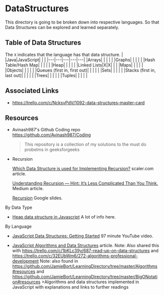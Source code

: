 # DataStructures

This directory is going to be broken down into respective languages.
So that Data Structures can be explored and learned separately.

## Table of Data Structures

The `X` indicates that the language has that data structure.
| |Java|JavaScript| | |
|---|---|---|---|---|
|Arrays| | | | |
|Graphs| | | | |
|Hash Table/Hash Map| | | | |
|Heap| | | | |
|Linked Lists|X|X| | |
|Maps| | | | |
|Objects| | | | |
|Queues (first in, first out)| | | | |
|Sets| | | | |
|Stacks (first in, last out)| | | | |
|Trees| | | | |
|Tuples| | | | |

## Associated Links

- https://trello.com/c/NcksvPdV/1092-data-structures-master-card

## Resources

- Avinash987's Github Coding repo
  https://github.com/Avinash987/Coding

  > This repository is a collection of my solutions to the must do probelms in geeksforgeeks

- Recursion

  [Which Data Structure is used for Implementing Recursion?](https://www.scaler.com/topics/implementing-recursion/) scaler\.com article.

  [Understanding Recursion — Hint: It’s Less Complicated Than You Think.](https://medium.com/geekculture/understanding-recursion-hint-its-less-complicated-than-you-think-e871a8693d50) Medium article.

  [Recursion](https://docs.google.com/presentation/d/1fM_sJBCqYazkE8Q8CCM0a6qhCf-hp5nYaHez2osx2Yc/edit#slide=id.g17d373e65dc_0_344) Google slides.

By Data Type

- [Heap data structure in Javascript](https://learnersbucket.com/tutorials/array/heap-data-structure-in-javascript/) A lot of info here.

By Language

- [JavaScript Data Structures: Getting Started](https://www.youtube.com/watch?v=41GSinwoMYA) 97 minute YouTube video.

- [JavaScript Algorithms and Data Structures](https://github.com/trekhleb/javascript-algorithms) article.
  Note: Also shared this with https://trello.com/c/1bKLc39y/687-read-up-on-data-structures and https://trello.com/c/32EUbWm6/272-algorithms-professional-development
  Note: also found in https://github.com/JamieBort/LearningDirectory/tree/master/Algorithms#resources and https://github.com/JamieBort/LearningDirectory/tree/master/BigONotation#resources >Algorithms and data structures implemented in JavaScript with explanations and links to further readings
